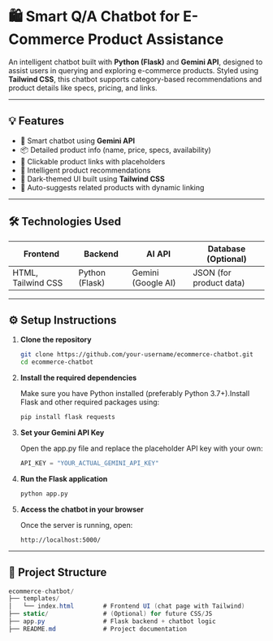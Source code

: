 # 🛍️ Smart Q/A Chatbot for E-Commerce Product Assistance

An intelligent chatbot built with **Python (Flask)** and **Gemini API**, designed to assist users in querying and exploring e-commerce products. Styled using **Tailwind CSS**, this chatbot supports category-based recommendations and product details like specs, pricing, and links.

---

## 💡 Features

- 💬 Smart chatbot using **Gemini API**
- 📦 Detailed product info (name, price, specs, availability)
- 🔗 Clickable product links with placeholders
- 🤖 Intelligent product recommendations
- 🌙 Dark-themed UI built using **Tailwind CSS**
- 🔁 Auto-suggests related products with dynamic linking

---

## 🛠️ Technologies Used

| Frontend         | Backend       | AI API      | Database (Optional) |
|------------------|---------------|-------------|----------------------|
| HTML, Tailwind CSS | Python (Flask) | Gemini (Google AI) | JSON (for product data) |

---
## ⚙️ Setup Instructions

1. **Clone the repository**
   ```bash
   git clone https://github.com/your-username/ecommerce-chatbot.git
   cd ecommerce-chatbot
2. **Install the required dependencies**
   
   Make sure you have Python installed (preferably Python 3.7+).Install Flask and other required packages using:
   ```bash
   pip install flask requests
3. **Set your Gemini API Key**

   Open the app.py file and replace the placeholder API key with your own:
   ```python
   API_KEY = "YOUR_ACTUAL_GEMINI_API_KEY"
4. **Run the Flask application**
   ```bash
   python app.py
5. **Access the chatbot in your browser**
   
   Once the server is running, open:
   ```arduino
   http://localhost:5000/
---

## 📁 Project Structure
```csharp
ecommerce-chatbot/
├── templates/
│   └── index.html        # Frontend UI (chat page with Tailwind)
├── static/               # (Optional) for future CSS/JS
├── app.py                # Flask backend + chatbot logic
├── README.md             # Project documentation

